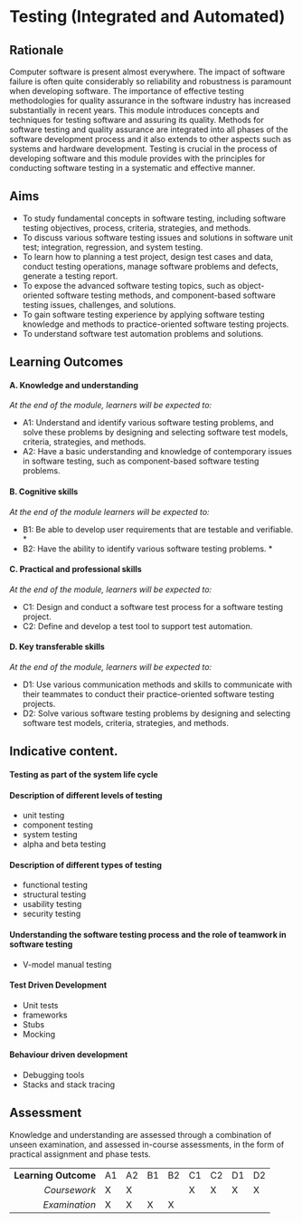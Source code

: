 # Testing (Integrated and Automated)

## Rationale
Computer software is present almost everywhere. The impact of software failure is often quite considerably so reliability and robustness is paramount when developing software. The importance of effective testing methodologies for quality assurance in the software industry has increased substantially in recent years. This module introduces concepts and techniques for testing software and assuring its quality. Methods for software testing and quality assurance are integrated into all phases of the software development process and it also extends to other aspects such as systems and hardware development. Testing is crucial in the process of developing software and this module provides with the principles for conducting software testing in a systematic and effective manner.

## Aims
* To study fundamental concepts in software testing, including software testing objectives, process, criteria, strategies, and methods.
* To discuss various software testing issues and solutions in software unit test; integration, regression, and system testing. 
* To learn how to planning a test project, design test cases and data, conduct testing operations, manage software problems and defects, generate a testing report.
* To expose the advanced software testing topics, such as object-oriented software testing methods, and component-based software testing issues, challenges, and solutions.
* To gain software testing experience by applying software testing knowledge and methods to practice-oriented software testing projects.
* To understand software test automation problems and solutions.

## Learning Outcomes
#### A. Knowledge and understanding
*At the end of the module, learners will be expected to:*
* A1:  Understand and identify various software testing problems, and solve these problems by designing and selecting software test models, criteria, strategies, and methods.
* A2: Have a basic understanding and knowledge of contemporary issues in software testing, such as component-based software testing problems.

#### B. Cognitive skills
*At the end of the module learners will be expected to:*
* B1: Be able to develop user requirements that are testable and verifiable. *
* B2: Have the ability to identify various software testing problems. * 

#### C. Practical and professional skills
*At the end of the module, learners will be expected to:*
* C1: Design and conduct a software test process for a software testing project.
* C2: Define and develop a test tool to support test automation. 

#### D. Key transferable skills 
*At the end of the module, learners will be expected to:*
* D1: Use various communication methods and skills to communicate with their teammates to conduct their practice-oriented software testing projects.
* D2: Solve various software testing problems by designing and selecting software test models, criteria, strategies, and methods. 

## Indicative content. 
#### Testing as part of the system life cycle 
#### Description of  different levels of testing 
* unit testing 
* component testing 
* system testing 
* alpha and beta testing 
#### Description of  different types of testing 
* functional testing 
* structural testing 
* usability testing
* security testing 
#### Understanding the software testing process and the role of teamwork in software testing 
* V-model manual testing
#### Test Driven Development 
* Unit tests 
* frameworks 
* Stubs 
* Mocking
#### Behaviour driven development
* Debugging tools 
* Stacks and stack tracing

## Assessment
Knowledge and understanding are assessed through a combination of unseen examination, and assessed in-course assessments, in the form of practical assignment and phase tests.

|   |   |   |   |   |   |   |   |   |   
|---:|---|---|---|---|---|---|---|---|
| **Learning Outcome** | A1 | A2 | B1 | B2 | C1 | C2 | D1 | D2 | 
| *Coursework* | X  | X |   |   | X | X | X | X |
| *Examination* | X | X | X | X |   |   |   |   | 
